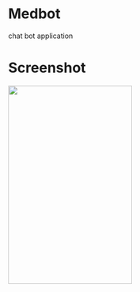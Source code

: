 # Medbot

chat bot application  

# Screenshot

<img src="https://github.com/Abhishek-165/ChatBot_flutter/blob/master/WhatsApp%20Image%202020-11-06%20at%2011.09.13%20AM.jpeg" height="400" width="250">
